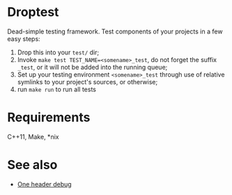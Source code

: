 # Droptest

Dead-simple testing framework. Test components of your projects in a few easy
steps:

1. Drop this into your `test/` dir;
2. Invoke `make test TEST_NAME=<somename>_test`, do not forget the suffix `_test`, or it will not be added into the running queue;
3. Set up your testing environment `<somename>_test` through use of relative symlinks to your project's sources, or otherwise;
4. run `make run` to run all tests

# Requirements

C++11, Make, *nix

# See also

- [One header debug](https://github.com/damurashov/One-header-debug)
